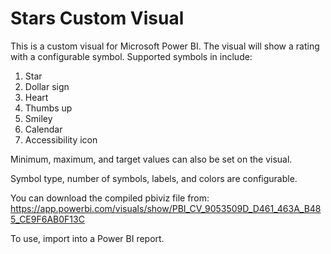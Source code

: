 # Stars Custom Visual

This is a custom visual for Microsoft Power BI. The visual will show a rating with a configurable symbol. Supported symbols in include:
 
1. Star
2. Dollar sign
3. Heart
4. Thumbs up
5. Smiley
6. Calendar
7. Accessibility icon
 
Minimum, maximum, and target values can also be set on the visual.
 
Symbol type, number of symbols, labels, and colors are configurable.


You can download the compiled pbiviz file from:
https://app.powerbi.com/visuals/show/PBI_CV_9053509D_D461_463A_B485_CE9F6AB0F13C

To use, import into a Power BI report. 
